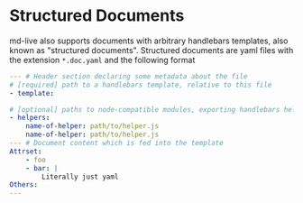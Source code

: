 # Structured Documents
md-live also supports documents with arbitrary handlebars templates, also known
as "structured documents". Structured documents are yaml files with the
extension `*.doc.yaml` and the following format

```yaml
--- # Header section declaring some metadata about the file
# [required] path to a handlebars template, relative to this file
- template: 

# [optional] paths to node-compatible modules, exporting handlebars helpers
- helpers:
    name-of-helper: path/to/helper.js
    name-of-helper: path/to/helper.js
--- # Document content which is fed into the template
Attrset:
    - foo
    - bar: |
        Literally just yaml
Others:
---
```


